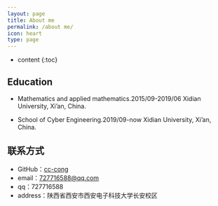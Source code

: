 ```yaml
---
layout: page
title: About me
permalink: /about me/
icon: heart
type: page
---
```


* content
{:toc}

## Education

* Mathematics and applied mathematics.2015/09-2019/06
  Xidian University, Xi’an, China.
  
* School of Cyber Engineering.2019/09-now
  Xidian University, Xi’an, China.


## 联系方式

* GitHub：[cc-cong](https://github.com/cc-cong)
* email：727716588@qq.com
* qq：727716588
* address：陕西省西安市西安电子科技大学长安校区


